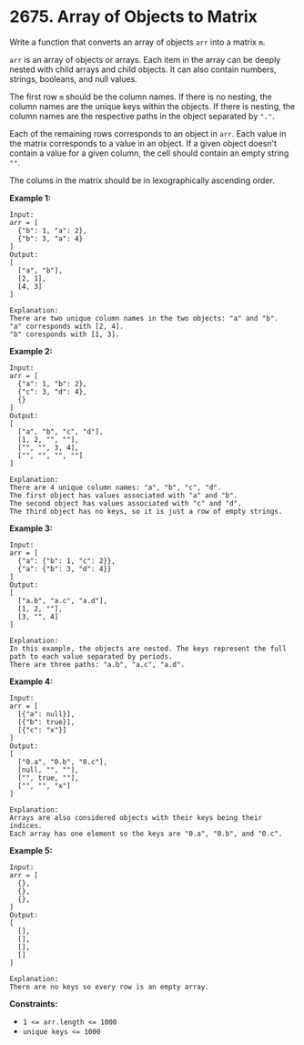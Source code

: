 # 2675. Array of Objects to Matrix

Write a function that converts an array of objects `arr` into a matrix `m`.

`arr` is an array of objects or arrays. Each item in the array can be deeply nested with child arrays and child objects. It can also contain numbers, strings, booleans, and null values.

The first row `m` should be the column names. If there is no nesting, the column names are the unique keys within the objects. If there is nesting, the column names are the respective paths in the object separated by `"."`.

Each of the remaining rows corresponds to an object in `arr`. Each value in the matrix corresponds to a value in an object. If a given object doesn't contain a value for a given column, the cell should contain an empty string `""`.

The colums in the matrix should be in lexographically ascending order.

**Example 1:**

```
Input: 
arr = [
  {"b": 1, "a": 2},
  {"b": 3, "a": 4}
]
Output: 
[
  ["a", "b"],
  [2, 1],
  [4, 3]
]

Explanation:
There are two unique column names in the two objects: "a" and "b".
"a" corresponds with [2, 4].
"b" coresponds with [1, 3].
```

**Example 2:**

```
Input: 
arr = [
  {"a": 1, "b": 2},
  {"c": 3, "d": 4},
  {}
]
Output: 
[
  ["a", "b", "c", "d"],
  [1, 2, "", ""],
  ["", "", 3, 4],
  ["", "", "", ""]
]

Explanation:
There are 4 unique column names: "a", "b", "c", "d".
The first object has values associated with "a" and "b".
The second object has values associated with "c" and "d".
The third object has no keys, so it is just a row of empty strings.
```

**Example 3:**

```
Input: 
arr = [
  {"a": {"b": 1, "c": 2}},
  {"a": {"b": 3, "d": 4}}
]
Output: 
[
  ["a.b", "a.c", "a.d"],
  [1, 2, ""],
  [3, "", 4]
]

Explanation:
In this example, the objects are nested. The keys represent the full path to each value separated by periods.
There are three paths: "a.b", "a.c", "a.d".
```

**Example 4:**

```
Input: 
arr = [
  [{"a": null}],
  [{"b": true}],
  [{"c": "x"}]
]
Output: 
[
  ["0.a", "0.b", "0.c"],
  [null, "", ""],
  ["", true, ""],
  ["", "", "x"]
]

Explanation:
Arrays are also considered objects with their keys being their indices.
Each array has one element so the keys are "0.a", "0.b", and "0.c".
```

**Example 5:**

```
Input: 
arr = [
  {},
  {},
  {},
]
Output: 
[
  [],
  [],
  [],
  []
]

Explanation:
There are no keys so every row is an empty array.
``` 

**Constraints:**

- `1 <= arr.length <= 1000`
- `unique keys <= 1000`
